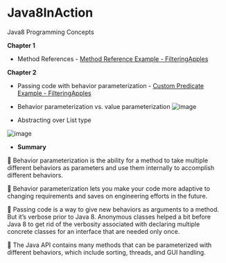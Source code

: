 # Java8InAction
Java8 Programming Concepts

**Chapter 1**
* Method References - [Method Reference Example - FilteringApples](https://github.com/ishan-aggarwal/Java8InAction/blob/main/lambdasinaction/chap1/FilteringApples.java)

**Chapter 2**
* Passing code with behavior parameterization - [Custom Predicate Example - FilteringApples](https://github.com/ishan-aggarwal/Java8InAction/blob/main/lambdasinaction/chap2/FilteringApples.java)

* Behavior parameterization vs. value parameterization
![image](https://user-images.githubusercontent.com/12678869/148015455-3e06344b-edec-4c8f-8b27-3d6aaf67f2f0.png)

* Abstracting over List type

![image](https://user-images.githubusercontent.com/12678869/148015681-40044d6f-2cb2-4f19-a98b-e21ca681b194.png)

* **Summary**

 Behavior parameterization is the ability for a method to take multiple different behaviors as parameters and use them internally to accomplish different behaviors.

 Behavior parameterization lets you make your code more adaptive to changing requirements and saves on engineering efforts in the future.

 Passing code is a way to give new behaviors as arguments to a method. But it’s verbose prior to Java 8. Anonymous classes helped a bit before Java 8 to get rid of the verbosity associated with declaring multiple concrete classes for an interface that are needed only once.

 The Java API contains many methods that can be parameterized with different behaviors, which include sorting, threads, and GUI handling.


